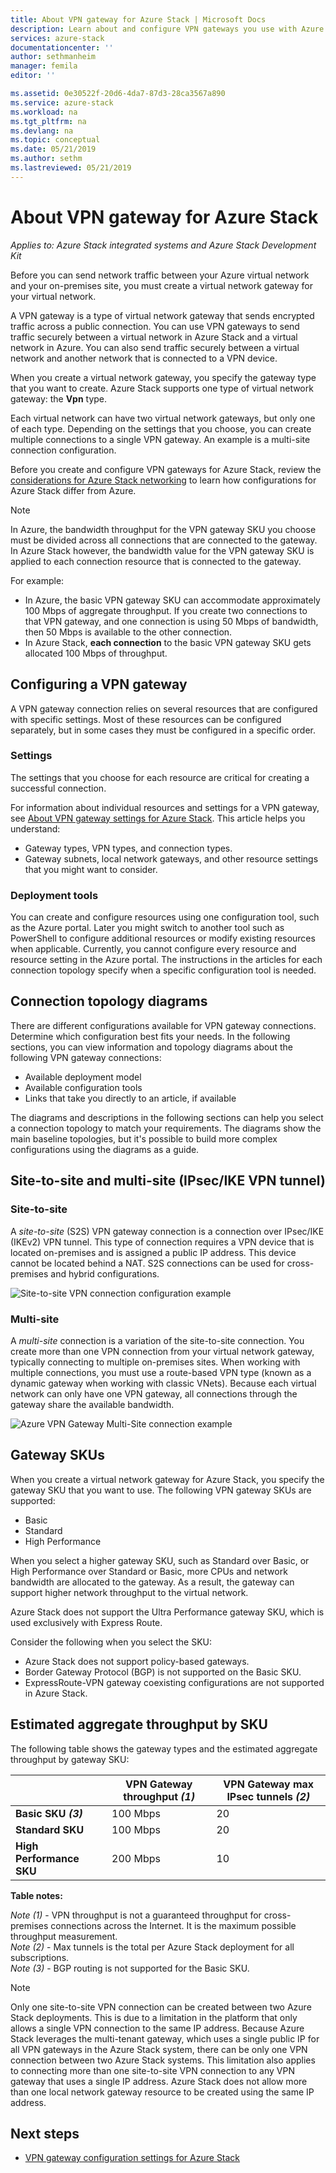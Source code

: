 ```yaml
---
title: About VPN gateway for Azure Stack | Microsoft Docs
description: Learn about and configure VPN gateways you use with Azure Stack.
services: azure-stack
documentationcenter: ''
author: sethmanheim
manager: femila
editor: ''

ms.assetid: 0e30522f-20d6-4da7-87d3-28ca3567a890
ms.service: azure-stack
ms.workload: na
ms.tgt_pltfrm: na
ms.devlang: na
ms.topic: conceptual
ms.date: 05/21/2019
ms.author: sethm
ms.lastreviewed: 05/21/2019
---
```


# About VPN gateway for Azure Stack

*Applies to: Azure Stack integrated systems and Azure Stack Development Kit*

Before you can send network traffic between your Azure virtual network and your on-premises site, you must create a virtual network gateway for your virtual network.

A VPN gateway is a type of virtual network gateway that sends encrypted traffic across a public connection. You can use VPN gateways to send traffic securely between a virtual network in Azure Stack and a virtual network in Azure. You can also send traffic securely between a virtual network and another network that is connected to a VPN device.

When you create a virtual network gateway, you specify the gateway type that you want to create. Azure Stack supports one type of virtual network gateway: the **Vpn** type.

Each virtual network can have two virtual network gateways, but only one of each type. Depending on the settings that you choose, you can create multiple connections to a single VPN gateway. An example is a multi-site connection configuration.

Before you create and configure VPN gateways for Azure Stack, review the [considerations for Azure Stack networking](azure-stack-network-differences.md) to learn how configurations for Azure Stack differ from Azure.

>[!NOTE]
>In Azure, the bandwidth throughput for the VPN gateway SKU you choose must be divided across all connections that are connected to the gateway. In Azure Stack however, the bandwidth value for the VPN gateway SKU is applied to each connection resource that is connected to the gateway.
>
> For example:
>
> * In Azure, the basic VPN gateway SKU can accommodate approximately 100 Mbps of aggregate throughput. If you create two connections to that VPN gateway, and one connection is using 50 Mbps of bandwidth, then 50 Mbps is available to the other connection.
> * In Azure Stack, **each connection** to the basic VPN gateway SKU gets allocated 100 Mbps of throughput.

## Configuring a VPN gateway

A VPN gateway connection relies on several resources that are configured with specific settings. Most of these resources can be configured separately, but in some cases they must be configured in a specific order.

### Settings

The settings that you choose for each resource are critical for creating a successful connection.

For information about individual resources and settings for a VPN gateway, see [About VPN gateway settings for Azure Stack](azure-stack-vpn-gateway-settings.md). This article helps you understand:

* Gateway types, VPN types, and connection types.
* Gateway subnets, local network gateways, and other resource settings that you might want to consider.

### Deployment tools

You can create and configure resources using one configuration tool, such as the Azure portal. Later you might switch to another tool such as PowerShell to configure additional resources or modify existing resources when applicable. Currently, you cannot configure every resource and resource setting in the Azure portal. The instructions in the articles for each connection topology specify when a specific configuration tool is needed.

## Connection topology diagrams

There are different configurations available for VPN gateway connections. Determine which configuration best fits your needs. In the following sections, you can view information and topology diagrams about the following VPN gateway connections:

* Available deployment model
* Available configuration tools
* Links that take you directly to an article, if available

The diagrams and descriptions in the following sections can help you select a connection topology to match your requirements. The diagrams show the main baseline topologies, but it's possible to build more complex configurations using the diagrams as a guide.

## Site-to-site and multi-site (IPsec/IKE VPN tunnel)

### Site-to-site

A *site-to-site* (S2S) VPN gateway connection is a connection over IPsec/IKE (IKEv2) VPN tunnel. This type of connection requires a VPN device that is located on-premises and is assigned a public IP address. This device cannot be located behind a NAT. S2S connections can be used for cross-premises and hybrid configurations.

![Site-to-site VPN connection configuration example](media/azure-stack-vpn-gateway-about-vpn-gateways/vpngateway-site-to-site-connection-diagram.png)

### Multi-site

A *multi-site* connection is a variation of the site-to-site connection. You create more than one VPN connection from your virtual network gateway, typically connecting to multiple on-premises sites. When working with multiple connections, you must use a route-based VPN type (known as a dynamic gateway when working with classic VNets). Because each virtual network can only have one VPN gateway, all connections through the gateway share the available bandwidth.

![Azure VPN Gateway Multi-Site connection example](media/azure-stack-vpn-gateway-about-vpn-gateways/vpngateway-multisite-connection-diagram.png)

## Gateway SKUs

When you create a virtual network gateway for Azure Stack, you specify the gateway SKU that you want to use. The following VPN gateway SKUs are supported:

* Basic
* Standard
* High Performance

When you select a higher gateway SKU, such as Standard over Basic, or High Performance over Standard or Basic, more CPUs and network bandwidth are allocated to the gateway. As a result, the gateway can support higher network throughput to the virtual network.

Azure Stack does not support the Ultra Performance gateway SKU, which is used exclusively with Express Route.

Consider the following when you select the SKU:

* Azure Stack does not support policy-based gateways.
* Border Gateway Protocol (BGP) is not supported on the Basic SKU.
* ExpressRoute-VPN gateway coexisting configurations are not supported in Azure Stack.

## Estimated aggregate throughput by SKU

The following table shows the gateway types and the estimated aggregate throughput by gateway SKU:

|| VPN Gateway throughput *(1)* | VPN Gateway max IPsec tunnels *(2)* |
|-------|-------|-------|
|**Basic SKU** ***(3)*** | 100 Mbps | 20 |
|**Standard SKU** | 100 Mbps | 20 |
|**High Performance SKU** | 200 Mbps | 10 |

**Table notes:**

*Note (1)* - VPN throughput is not a guaranteed throughput for cross-premises connections across the Internet. It is the maximum possible throughput measurement.  
*Note (2)* - Max tunnels is the total per Azure Stack deployment for all subscriptions.  
*Note (3)* - BGP routing is not supported for the Basic SKU.

>[!NOTE]
>Only one site-to-site VPN connection can be created between two Azure Stack deployments. This is due to a limitation in the platform that only allows a single VPN connection to the same IP address. Because Azure Stack leverages the multi-tenant gateway, which uses a single public IP for all VPN gateways in the Azure Stack system, there can be only one VPN connection between two Azure Stack systems. This limitation also applies to connecting more than one site-to-site VPN connection to any VPN gateway that uses a single IP address. Azure Stack does not allow more than one local network gateway resource to be created using the same IP address.

## Next steps

* [VPN gateway configuration settings for Azure Stack](azure-stack-vpn-gateway-settings.md)
